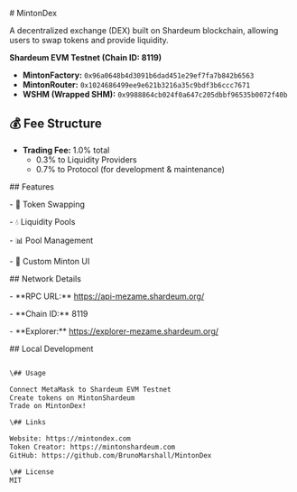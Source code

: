\# MintonDex



A decentralized exchange (DEX) built on Shardeum blockchain, allowing users to swap tokens and provide liquidity.

**Shardeum EVM Testnet (Chain ID: 8119)**

- **MintonFactory:** `0x96a0648b4d3091b6dad451e29ef7fa7b842b6563`
- **MintonRouter:** `0x1024686499ee9e621b3216a35c9bdf3b6ccc7671`
- **WSHM (Wrapped SHM):** `0x9988864cb024f0a647c205dbbf96535b0072f40b`

## 💰 Fee Structure

- **Trading Fee:** 1.0% total
  - 0.3% to Liquidity Providers
  - 0.7% to Protocol (for development & maintenance)


\## Features

\- 🔄 Token Swapping

\- 💧 Liquidity Pools

\- 📊 Pool Management

\- 🎨 Custom Minton UI





\## Network Details

\- \*\*RPC URL:\*\* https://api-mezame.shardeum.org/

\- \*\*Chain ID:\*\* 8119

\- \*\*Explorer:\*\* https://explorer-mezame.shardeum.org/



\## Local Development

```bash

\## Usage

Connect MetaMask to Shardeum EVM Testnet
Create tokens on MintonShardeum
Trade on MintonDex!

\## Links

Website: https://mintondex.com
Token Creator: https://mintonshardeum.com
GitHub: https://github.com/BrunoMarshall/MintonDex

\## License
MIT


